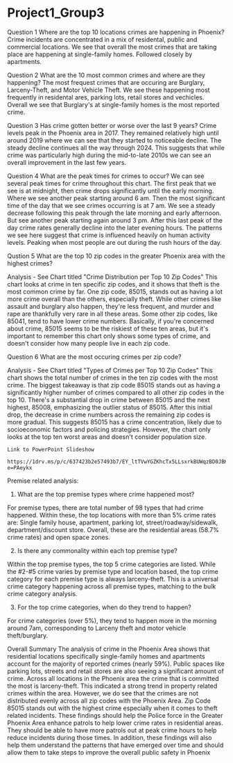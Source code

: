 # Project1_Group3

Question 1
Where are the top 10 locations crimes are happening in Phoenix? 
Crime incidents are concentrated in a mix of residental, public and commercial locations. We see that overall the most crimes that are taking place are happening at single-family homes. Followed closely by apartments. 



Question 2
What are the 10 most common crimes and where are they happening?​
The most frequest crimes that are occuring are Burglary, Larceny-Theft, and Motor Vehicle Theft. We see these happening most frequently in residental ares, parking lots, retail stores and vechicles. Overall we see that Burglary's at single-family homes is the most reported crime. 


Question 3 
Has crime gotten better or worse over the last 9 years?
Crime levels peak in the Phoenix area in 2017. They remained relatively high until around 2019 where we can see that they started to noticeable decline. The steady decline continues all the way through 2024. This suggests that while crime was particularly high during the mid-to-late 2010s we can see an overall improvement in the last few years.



Question 4 
What are the peak times for crimes to occur?
We can see several peak times for crime throughout this chart. The first peak that we see is at midnight, then crime drops significantly until the early morning. Where we see another peak starting around 6 am. Then the most significant time of the day that we see crimes occurring is at 7 am. We see a steady decrease following this peak through the late morning and early afternoon. But see another peak starting again around 3 pm. After this last peak of the day crime rates generally decline into the later evening hours. The patterns we see here suggest that crime is influenced heavily on human activity levels. Peaking when most people are out during the rush hours of the day. 



Qustion 5
     What are the top 10 zip codes in the greater Phoenix area with the highest crimes?

Analysis - See Chart titled "Crime Distribution per Top 10 Zip Codes"
     This chart looks at crime in ten specific zip codes, and it shows that theft is the most common crime by far.  One zip code, 85015, stands out as having a lot more crime overall than the others, especially theft.  While other crimes like assault and burglary also happen, they're less frequent, and murder and rape are thankfully very rare in all these areas. Some other zip codes, like 85041, tend to have lower crime numbers.  Basically, if you're concerned about crime, 85015 seems to be the riskiest of these ten areas, but it's important to remember this chart only shows some types of crime, and doesn't consider how many people live in each zip code.


Question 6
    What are the most occuring crimes per zip code?

Analysis - See Chart titled "Types of Crimes per Top 10 Zip Codes"
    This chart shows the total number of crimes in the ten zip codes with the most crime.  The biggest takeaway is that zip code 85015 stands out as having a significantly higher number of crimes compared to all other zip codes in the top 10.  There's a substantial drop in crime between 85015 and the next highest, 85008, emphasizing the outlier status of 85015.  After this initial drop, the decrease in crime numbers across the remaining zip codes is more gradual. This suggests 85015 has a crime concentration, likely due to socioeconomic factors and policing strategies. However, the chart only looks at the top ten worst areas and doesn't consider population size.
     

    Link to PowerPoint Slideshow
     https://1drv.ms/p/c/637423b2e57493b7/EY_ltTVwYGZKhcTx5LLsxrkBUWqzBD0JBKazlsT27muVgQ?e=PAeykx


Premise related analysis:
1. What are the top premise types where crime happened most?

For premise types, there are total number of 98 types that had crime happened. Within these, the top locations with more than 5% crime rates are: Single family house, apartment, parking lot, street/roadway/sidewalk, department/discount store. Overall, these are the residential areas (58.7% crime rates) and open space zones.

2. Is there any commonality within each top premise type?

Within the top premise types, the top 5 crime categories are listed. While the #2-#5 crime varies by premise type and location based, the top crime category for each premise type is always larceny-theft. This is a universal crime category happening across all premise types, matching to the bulk crime category analysis.

3. For the top crime categories, when do they trend to happen?

For crime categories (over 5%), they tend to happen more in the morning around 7am, corresponding to Larceny theft and motor vehicle theft/burglary.

Overall Summary
The analysis of crime in the Phoenix Area shows that residential locations specifically single-family homes and apartments account for the majority of reported crimes (nearly 59%). Public spaces like parking lots, streets and retail stores are also seeing a significant amount of crime. Across all locations in the Phoenix area the crime that is committed the most is larceny-theft. This indicated a strong trend in property related crimes within the area. However, we do see that the crimes are not distributed evenly across all zip codes with the Phoenix Area. Zip Code 85015 stands out with the highest crime especially when it comes to theft related incidents. 
These findings should help the Police force in the Greater Phoenix Area enhance patrols to help lower crime rates in residential areas.  They should be able to have more patrols out at peak crime hours to help reduce incidents during those times. In addition, these findings will also help them understand the patterns that have emerged over time and should allow them to take steps to improve the overall public safety in Phoenix 


